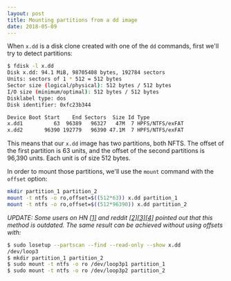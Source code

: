 ```yaml
---
layout: post
title: Mounting partitions from a dd image
date: 2018-05-09
---
```


When `x.dd` is a disk clone created with one of the `dd` commands, first we'll try to detect partitions:

```bash
$ fdisk -l x.dd
Disk x.dd: 94.1 MiB, 98705408 bytes, 192784 sectors
Units: sectors of 1 * 512 = 512 bytes
Sector size (logical/physical): 512 bytes / 512 bytes
I/O size (minimum/optimal): 512 bytes / 512 bytes
Disklabel type: dos
Disk identifier: 0xfc23b344

Device Boot Start    End Sectors  Size Id Type
x.dd1          63  96389   96327   47M  7 HPFS/NTFS/exFAT
x.dd2       96390 192779   96390 47.1M  7 HPFS/NTFS/exFAT
```

This means that our `x.dd` image has two partitions, both NFTS. The offset of the first partition is 63 units, and the offset of the second partitions is 96,390 units. Each unit is of size 512 bytes.

In order to mount those partitions, we'll use the `mount` command with the `offset` option:

```bash
mkdir partition_1 partition_2
mount -t ntfs -o ro,offset=$((512*63)) x.dd partition_1
mount -t ntfs -o ro,offset=$((512*96390)) x.dd partition_2
```

_UPDATE: Some users on HN [[1]](https://news.ycombinator.com/item?id=17028512) and reddit [[2]](https://www.reddit.com/r/commandline/comments/8i4o3n/mounting_partitions_from_a_dd_image/)[[3]](https://www.reddit.com/r/linux/comments/8i4nzv/mounting_partitions_from_a_dd_image/)[[4]](https://www.reddit.com/r/programming/comments/8i4nxy/mounting_partitions_from_a_dd_image/) pointed out that this method is outdated. The same result can be achieved without using offsets with:_

```bash
$ sudo losetup --partscan --find --read-only --show x.dd
/dev/loop3
$ mkdir partition_1 partition_2
$ sudo mount -t ntfs -o ro /dev/loop3p1 partition_1
$ sudo mount -t ntfs -o ro /dev/loop3p2 partition_2
```
